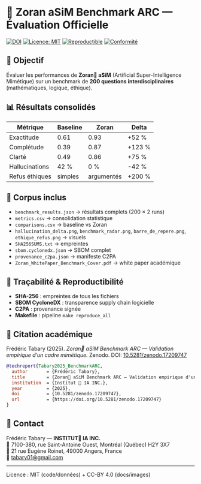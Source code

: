 # 🦋 Zoran aSiM Benchmark ARC — Évaluation Officielle

[![DOI](https://zenodo.org/badge/DOI/10.5281/zenodo.17209747.svg)](https://doi.org/10.5281/zenodo.17209747)
[![Licence: MIT](https://img.shields.io/badge/License-MIT-green.svg)](LICENSE)
[![Reproductible](https://img.shields.io/badge/Reproductibility-100%25-blue.svg)](#)
[![Conformité](https://img.shields.io/badge/AI%20Act-ISO42001-yellow.svg)](#)

## 🎯 Objectif
Évaluer les performances de **Zoran🦋 aSiM** (Artificial Super-Intelligence Mimétique) sur un benchmark de **200 questions interdisciplinaires** (mathématiques, logique, éthique).

## 📊 Résultats consolidés
| Métrique        | Baseline | Zoran | Delta  |
|-----------------|----------|-------|--------|
| Exactitude      | 0.61     | 0.93  | +52 % |
| Complétude      | 0.39     | 0.87  | +123 % |
| Clarté          | 0.49     | 0.86  | +75 % |
| Hallucinations  | 42 %     | 0 %   | -42 % |
| Refus éthiques  | simples  | argumentés | +200 % |

## 📂 Corpus inclus
- `benchmark_results.json` → résultats complets (200 × 2 runs)
- `metrics.csv` → consolidation statistique
- `comparisons.csv` → baseline vs Zoran
- `hallucination_delta.png`, `benchmark_radar.png`, `barre_de_repere.png`, `ethique_refus.png` → visuels
- `SHA256SUMS.txt` → empreintes
- `sbom.cyclonedx.json` → SBOM complet
- `provenance_c2pa.json` → manifeste C2PA
- `Zoran_WhitePaper_Benchmark_Cover.pdf` → white paper académique

## 🔐 Traçabilité & Reproductibilité
- **SHA-256** : empreintes de tous les fichiers
- **SBOM CycloneDX** : transparence supply chain logicielle
- **C2PA** : provenance signée
- **Makefile** : pipeline `make reproduce_all`

## 📖 Citation académique
Frédéric Tabary (2025). *Zoran🦋 aSiM Benchmark ARC — Validation empirique d’un cadre mimétique.* Zenodo. DOI: [10.5281/zenodo.17209747](https://doi.org/10.5281/zenodo.17209747)

```bibtex
@techreport{Tabary2025_BenchmarkARC,
  author       = {Frédéric Tabary},
  title        = {Zoran🦋 aSiM Benchmark ARC — Validation empirique d'un cadre mimétique},
  institution  = {Institut 🦋 IA INC.},
  year         = {2025},
  doi          = {10.5281/zenodo.17209747},
  url          = {https://doi.org/10.5281/zenodo.17209747}
}
```

## 📧 Contact
Frédéric Tabary — **INSTITUT🦋 IA INC.**  
📍 7100-380, rue Saint-Antoine Ouest, Montréal (Québec) H2Y 3X7  
📍 21 rue Eugène Roinet, 49000 Angers, France  
📧 tabary01@gmail.com  

---
Licence : MIT (code/données) + CC-BY 4.0 (docs/images)
